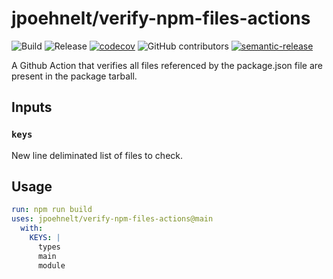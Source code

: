 # jpoehnelt/verify-npm-files-actions

![Build](https://github.com/jpoehnelt/verify-npm-files-action/workflows/Build/badge.svg)
![Release](https://github.com/jpoehnelt/verify-npm-files-action/workflows/Release/badge.svg)
[![codecov](https://codecov.io/gh/jpoehnelt/verify-npm-files-action/branch/master/graph/badge.svg)](https://codecov.io/gh/jpoehnelt/verify-npm-files-actions)
![GitHub contributors](https://img.shields.io/github/contributors/jpoehnelt/verify-npm-files-action?color=green)
[![semantic-release](https://img.shields.io/badge/%20%20%F0%9F%93%A6%F0%9F%9A%80-semantic--release-e10079.svg)](https://github.com/semantic-release/semantic-release)

A Github Action that verifies all files referenced by the package.json file are present in the package tarball.

## Inputs

### `keys`

New line deliminated list of files to check.

## Usage

```yaml
run: npm run build
uses: jpoehnelt/verify-npm-files-actions@main
  with:
    KEYS: |
      types
      main
      module    
```
